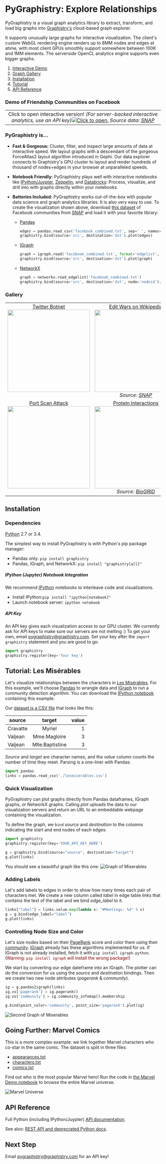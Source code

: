 # PyGraphistry: Explore Relationships

PyGraphistry is a visual graph analytics library to extract, transform, and load big graphs into [Graphistry's](http://www.graphistry.com) cloud-based graph explorer. 

It supports unusually large graphs for interactive visualization. The client's custom WebGL rendering engine renders up to 8MM nodes and edges at atime, with most client GPUs smoothly support somewhere between 100K and 1MM elements. The serverside OpenCL analytics engine supports even bigger graphs.

1. [Interactive Demo](#demo-of-friendship-communities-on-facebook)
2. [Graph Gallery](#gallery)
3. [Installation](#installation)
4. [Tutorial](#tutorial-les-misérables)
5. [API Reference](#api-reference)

### Demo of Friendship Communities on Facebook

<table style="width:100%;">
  <tr valign="top">
    <td align="center">Click to open interactive version! <em>(For server-backed interactive analytics, use an API key)</em><a href="http://proxy-labs.graphistry.com/graph/graph.html?dataset=PyGraphistry/NY0D72L2UW&usertag=github&info=true&static=true&contentKey=Facebook_Github_Demo&play=0&center=false&menu=false&goLive=false&left=-2.02e+4&right=1.51e+4&top=-1.07e+4&bottom=9.15e+3&legend={%22nodes%22:%20%22People%20(Names%20are%20fake).%3Cbr/%3E%20Color%20indicates%20community%20and%20size%20shows%20popularity.%22,%20%22edges%22:%20%22Friendships%22,%20%22subtitle%22:%20%22%3Cp%3ECreate%20your%20own%20visualizations%20with%20%3Ca%20href=\%22https://github.com/graphistry/pygraphistry/\%22%3EPyGraphistry%3C/a%3E.%3C/p%3E%22,%20%22title%22:%20%22%3Ch3%3EFacebook%20Friendships%20(Read-only%20Mode)%3C/h3%3E%22}"><img src="http://i.imgur.com/Ows4rK4.png" title="Click to open."></a>
    <em>Source data: <a href="http://snap.stanford.edu">SNAP</a></em>
	</td>
  </tr>
</table>

<!-- IFRAME VERSION
### The Demo:

<table style="width:100%;">
  <tr valign="top">
    <td align="center"><b>Friendship Communities on Facebook.</b> (Read-only interactive version.)<br><iframe width="100%" height="500" src="http://proxy-labs.graphistry.com/graph/graph.html?dataset=PyGraphistry/NY0D72L2UW&usertag=github&info=true&static=true&contentKey=Facebook_Github_Demo&play=0&center=false&menu=false&goLive=false&left=-2.02e+4&right=1.51e+4&top=-1.07e+4&bottom=9.15e+3&legend={%22nodes%22:%20%22People%20(Names%20are%20fake).%3Cbr/%3E%20Color%20indicates%20community%20and%20size%20shows%20popularity.%22,%20%22edges%22:%20%22Friendships%22,%20%22subtitle%22:%20%22%3Cp%3ECreate%20your%20own%20visualizations%20with%20%3Ca%20href=\%22https://github.com/graphistry/pygraphistry/\%22%3EPyGraphistry%3C/a%3E.%3C/p%3E%22,%20%22title%22:%20%22%3Ch3%3EFacebook%20Friendships%20(Read-only%20Mode)%3C/h3%3E%22}"></iframe><br></a>
    <em>Source data: <a href="http://snap.stanford.edu">SNAP</a></em>
	</td>
  </tr>
</table>
-->
	
### PyGraphistry is...

- **Fast & Gorgeous:** Cluster, filter, and inspect large amounts of data at interactive speed. We layout graphs with a descendant of the gorgeous ForceAtlas2 layout algorithm introduced in Gephi. Our data explorer connects to Graphistry's GPU cluster to layout and render hundreds of thousand of nodes+edges in your browser at unparalleled speeds.

-  **Notebook Friendly:** PyGraphistry plays well with interactive notebooks like [IPython/Juypter](http://ipython.org), [Zeppelin](https://zeppelin.incubator.apache.org/), and [Databricks](http://databricks.com): Process, visualize, and drill into with graphs directly within your notebooks.

- **Batteries Included:** PyGraphistry works out-of-the-box with popular data science and graph analytics libraries. It is also very easy to use. To create the visualization shown above, download  [this dataset](https://raw.githubusercontent.com/graphistry/pygraphistry/master/demos/data/facebook_combined.txt) of Facebook communities from [SNAP](http://snap.stanford.edu) and load it with your favorite library:

  - [Pandas](http://pandas.pydata.org)

     ```python
     edges = pandas.read_csv('facebook_combined.txt', sep=' ', names=['src', 'dst'])
     graphistry.bind(source='src', destination='dst').plot(edges)
     ```

  - [IGraph](http://igraph.org)

     ```python
     graph = igraph.read('facebook_combined.txt', format='edgelist', directed=False)
     graphistry.bind(source='src', destination='dst').plot(graph)
     ```

  - [NetworkX](https://networkx.github.io)

     ```python
     graph = networkx.read_edgelist('facebook_combined.txt')
     graphistry.bind(source='src', destination='dst', node='nodeid').plot(graph)
     ```

### Gallery

<table>
    <tr valign="top">
        <td width="33%" align="center"><a href="http://proxy-labs.graphistry.com/graph/graph.html?dataset=Twitter&info=true&play=0&static=true&contentKey=Twitter_Github_Demo&center=false&menu=false&goLive=false&left=-1.92e+3&right=1.68e+3&top=-1.03e+3&bottom=985&usertag=github&legend={%22title%22:%22%3Ch3%3ECriminal%20Twitter%20Botnet%3C/h3%3E%22,%22subtitle%22:%22%3Cp%3EThe%20botnet%20(right%20layer),%20%20launders%20Twitter%20retweets%20through%20an%20indirection%20layer%20(middle)%20%20in%20order%20to%20build%20social%20rank%20for%20fraudsters%20(left).%20%20Twitter%27s%20core%20targeting%20algorithm%20then%20routes%20the%20artificially%20trending%20tweets%20%20to%20potential%20victims%20in%20the%20precise%20demographic%20of%20FIFA/Madden%20gamers.%3C/p%3E%20%3Cp%3EMany%20victims%20have%20been%20tricked%20into%20revealing%20their%20credit%20cards%20and%20passports.%3C/p%3E%22,%22nodes%22:%22Twitter%20accounts%22,%22edges%22:%22Follow%20relationship%22}">Twitter Botnet<br><img width="266" src="http://i.imgur.com/qm5MCqS.jpg"></a></td>
        <td width="33%" align="center"><a href="http://i.imgur.com/074zFve.png">Edit Wars on Wikipedia<br><img width="266" src="http://i.imgur.com/074zFve.png"></a><em>Source: <a href="http://snap.stanford.edu">SNAP</a></em></td>
        <td width="33%" align="center"><a href="http://proxy-labs.graphistry.com/graph/graph.html?dataset=UberAll&scene=gis&controls=gis&static=true&usertag=github&contentKey=UberAll_Github_Demo&play=0&center=false&menu=false&goLive=false&left=0.244&right=0.435&top=-0.634&bottom=-0.511">Uber Trips in SF<br><img width="266" src="http://i.imgur.com/GdT4yV6.jpg"></a></td>
    </tr>
    <tr valign="top">
        <td width="33%" align="center"><a href="http://i.imgur.com/vKUDySw.png">Port Scan Attack<br><img width="266" src="http://i.imgur.com/vKUDySw.png"></a></td>
        <td width="33%" align="center"><a href="http://proxy-labs.graphistry.com/graph/graph.html?dataset=PyGraphistry/K8W1O0OI1C&usertag=github&info=true&static=true&contentKey=Biogrid_Github_Demo&play=0&center=false&menu=false&goLive=false&left=-2.58e+4&right=4.35e+4&top=-1.72e+4&bottom=2.16e+4&legend={%22title%22:%22%3Ch3%3EBioGRID%20Repository%20of%20Protein%20Interactions%3C/h3%3E%22,%22subtitle%22:%22%3Cp%3EEach%20color%20represents%20an%20organism.%20Humans%20are%20in%20light%20blue.%3C/p%3E%22,%22nodes%22:%22Proteins/Genes%22,%22edges%22:%22Interactions%20reported%20in%20scientific%20publications%22}">Protein Interactions <br><img width="266" src="http://i.imgur.com/nrUHLFz.png"></a><em>Source: <a href="http://thebiogrid.org">BioGRID</a></em></td>
        <td width="33%" align="center"><a href="http://proxy-labs.graphistry.com/graph/graph.html?&dataset=PyGraphistry/61910N6WL6&info=true&static=true&contentKey=SocioPlt_Github_Demo&play=0&center=false&menu=false&goLive=false&left=-236&right=265&top=-145&bottom=134&usertag=github">Programming Languages<br><img width="266" src="http://i.imgur.com/0T0EKmD.png"></a><em>Source: <a href="http://lmeyerov.github.io/projects/socioplt/viz/index.html">Socio-PLT project</a></em></td>
    </tr>
</table>

## Installation

### Dependencies
[Python](https://www.python.org) 2.7 or 3.4. 

The simplest way to install PyGraphistry is with Python's pip package manager:

- Pandas only: `pip install graphistry`
- Pandas, IGraph, and NetworkX: `pip install "graphistry[all]"`

##### IPython (Jupyter) Notebook Integration

We recommend [IPython](http://ipython.org) notebooks to interleave code and visualizations.

- Install IPython:`pip install "ipython[notebook]"`
- Launch notebook server: `ipython notebook`

##### API Key
An API key gives each visualization access to our GPU cluster. We currently ask for API keys to make sure our servers are not melting :) To get your own, email [pygraphistry@graphistry.com](mailto:pygraphistry@graphistry.com). Set your key after the `import graphistry` statement and you are good to go:

```python
import graphistry
graphistry.register(key='Your key')
```

## Tutorial: Les Misérables

Let's visualize relationships between the characters in [Les Misérables](http://en.wikipedia.org/wiki/Les_Misérables).
For this example, we'll choose [Pandas](http://pandas.pydata.org) to wrangle data and [IGraph](http://igraph.org) to run a community detection algorithm. You can download the [IPython notebook](https://raw.githubusercontent.com/graphistry/pygraphistry/master/demos/MiserablesDemo.ipynb) containing this example.

Our [dataset is a CSV file](https://raw.githubusercontent.com/graphistry/pygraphistry/master/demos/data/lesmiserables.csv) that looks like this:

| source        | target        | value  |
| ------------- |:-------------:| ------:|
| Cravatte |	Myriel | 1
| Valjean	| Mme.Magloire | 3
| Valjean	| Mlle.Baptistine | 3

*Source* and *target* are character names, and the *value* column counts the number of time they meet. Parsing is a one-liner with Pandas:

```python
import pandas
links = pandas.read_csv('./lesmiserables.csv')
```

### Quick Visualization
PyGraphistry can plot graphs directly from Pandas dataframes, IGraph graphs, or NetworkX graphs. Calling *plot* uploads the data to our visualization servers and return an URL to an embeddable webpage containing the visualization.

To define the graph, we <code>bind</code> *source* and *destination* to the columns indicating the start and end nodes of each edges:

```python
import graphistry
graphistry.register(key='YOUR_API_KEY_HERE')

g = graphistry.bind(source="source", destination="target")
g.plot(links)
```

You should see a beautiful graph like this one:
![Graph of Miserables](http://i.imgur.com/dRHHTyK.png)

### Adding Labels

Let's add labels to edges in order to show how many times each pair of characters met. We create a new column called *label* in edge table *links* that contains the text of the label and we bind *edge_label* to it.

```python
links["label"] = links.value.map(lambda v: "#Meetings: %d" % v)
g = g.bind(edge_label="label")
g.plot(links)
```

### Controlling Node Size and Color
Let's size nodes based on their [PageRank](http://en.wikipedia.org/wiki/PageRank) score and color them using their [community](https://en.wikipedia.org/wiki/Community_structure). [IGraph](http://igraph.org/python/) already has these algorithms implemented for us. If IGraph is not already installed, fetch it with `pip install igraph-python`. (<span style="color:maroon">Warning: `pip install igraph` will install the wrong package!</span>)

We start by converting our edge dateframe into an IGraph. The plotter can do the conversion for us using the *source* and *destination* bindings. Then we create two new node attributes (*pagerank* & *community*).

```python
ig = g.pandas2igraph(links)
ig.vs['pagerank'] = ig.pagerank()
ig.vs['community'] = ig.community_infomap().membership

g.bind(point_color='community', point_size='pagerank').plot(ig)
```

![Second Graph of Miserables](http://i.imgur.com/P7fm5sn.png)

## Going Further: Marvel Comics

This is a more complex example: we link together Marvel characters who co-star in the same comic. The dataset is split in three files:

- [appearances.txt](https://raw.githubusercontent.com/graphistry/pygraphistry/master/demos/data/appearances.txt)
- [characters.txt](https://raw.githubusercontent.com/graphistry/pygraphistry/master/demos/data/characters.txt)
- [comics.txt](https://raw.githubusercontent.com/graphistry/pygraphistry/master/demos/data/comics.txt)

Find out who is the most popular Marvel hero! Run the code in [the Marvel Demo notebook](https://raw.githubusercontent.com/graphistry/pygraphistry/master/demos/MarvelTutorial.ipynb) to browse the entire Marvel universe.

![Marvel Universe](http://i.imgur.com/0rgPLg7.png)

## API Reference

Full Python (including IPython/Juypter) [API documentation](http://pygraphistry.readthedocs.org/en/latest/).

See also: [REST API and deprecrated Python docs](http://graphistry.com/api/api0.9.2.html#python).

## Next Step

Email [pygraphistry@graphistry.com](mailto:pygraphistry@graphistry.com) for an API key!

